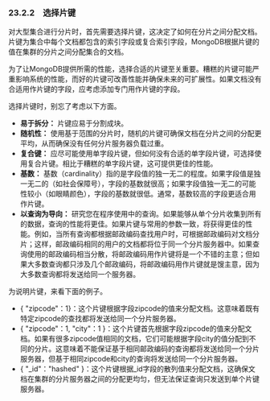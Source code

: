 ### 23.2.2　选择片键

对大型集合进行分片时，首先需要选择片键，这决定了如何在分片之间分配文档。片键为集合中每个文档都包含的索引字段或复合索引字段，MongoDB根据片键的值在集群的分片之间分配集合的文档。

为了让MongoDB提供所需的性能，选择合适的片键至关重要。糟糕的片键可能严重影响系统的性能，而好的片键可改善性能并确保未来的可扩展性。如果文档没有合适用作片键的字段，应考虑添加专门用作片键的字段。

选择片键时，别忘了考虑以下方面。

+ **易于拆分：** 片键应易于分割成块。
+ **随机性：** 使用基于范围的分片时，随机的片键可确保文档在分片之间的分配更平均，从而确保没有任何分片服务器负载过重。
+ **复合键：** 应尽可能使用单字段片键，但如何没有合适的单字段片键，可选择使用复合片键。相比于糟糕的单字段片键，这可提供更佳的性能。
+ **基数：** 基数（cardinality）指的是字段值的独一无二的程度。如果字段值是独一无二的（如社会保障号），字段的基数就很高；如果字段值独一无二的可能性较小（如眼睛颜色），字段的基数就很低。通常，基数较高的字段更适合用作片键。
+ **以查询为导向：** 研究您在程序使用中的查询。如果能够从单个分片收集到所有的数据，查询的性能将更佳。如果片键与常用的参数一致，将获得更佳的性能。例如，当所有查询都根据邮政编码查找用户时，可根据邮政编码对文档分片；这样，邮政编码相同的用户的文档都将位于同一个分片服务器中。如果查询使用的邮政编码相当分散，将邮政编码用作片键将是一个不错的主意；但如果大多数查询都只涉及几个邮政编码，将邮政编码用作片键就是馊主意，因为大多数查询都将发送给同一个服务器。

为说明片键，来看下面的例子。

+ { "zipcode"：1}：这个片键根据字段zipcode的值来分配文档。这意味着既有特定zipcode的查找都将发送给同一个分片服务器。
+ { "zipcode"：1, "city"：1 }：这个片键首先根据字段zipcode的值来分配文档。如果有很多zipcode值相同的文档，它们可能根据字段city的值分配到不同的分片。这意味着不能保证基于相同邮政编码的查询都将发送给同一个分片服务器，但基于相同zipcode和city的查询将发送给同一个分片服务器。
+ { "_id"："hashed" }：这个片键根据_id字段的散列值来分配文档，这确保文档在集群的分片服务器之间的分配更均匀，但无法保证查询只发送到单个片键服务器。

